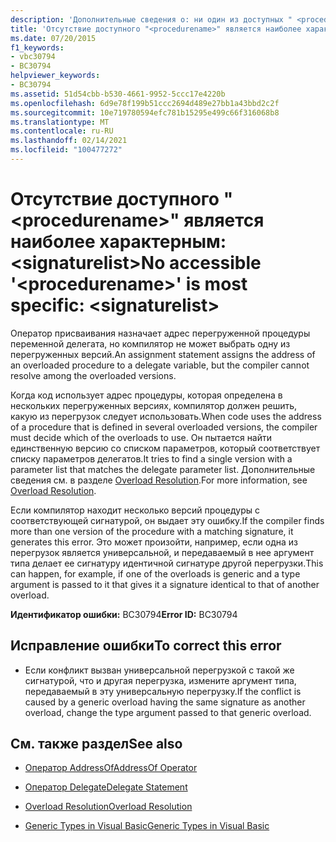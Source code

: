 ```yaml
---
description: 'Дополнительные сведения о: ни один из доступных " <procedurename> " не является наиболее подточным: <signaturelist>'
title: 'Отсутствие доступного "<procedurename>" является наиболее характерным: <signaturelist>'
ms.date: 07/20/2015
f1_keywords:
- vbc30794
- BC30794
helpviewer_keywords:
- BC30794
ms.assetid: 51d54cbb-b530-4661-9952-5ccc17e4220b
ms.openlocfilehash: 6d9e78f199b51ccc2694d489e27bb1a43bbd2c2f
ms.sourcegitcommit: 10e719780594efc781b15295e499c66f316068b8
ms.translationtype: MT
ms.contentlocale: ru-RU
ms.lasthandoff: 02/14/2021
ms.locfileid: "100477272"
---
```

# <a name="no-accessible-procedurename-is-most-specific-signaturelist"></a><span data-ttu-id="db7f0-103">Отсутствие доступного "\<procedurename>" является наиболее характерным: \<signaturelist></span><span class="sxs-lookup"><span data-stu-id="db7f0-103">No accessible '\<procedurename>' is most specific: \<signaturelist></span></span>

<span data-ttu-id="db7f0-104">Оператор присваивания назначает адрес перегруженной процедуры переменной делегата, но компилятор не может выбрать одну из перегруженных версий.</span><span class="sxs-lookup"><span data-stu-id="db7f0-104">An assignment statement assigns the address of an overloaded procedure to a delegate variable, but the compiler cannot resolve among the overloaded versions.</span></span>  
  
 <span data-ttu-id="db7f0-105">Когда код использует адрес процедуры, которая определена в нескольких перегруженных версиях, компилятор должен решить, какую из перегрузок следует использовать.</span><span class="sxs-lookup"><span data-stu-id="db7f0-105">When code uses the address of a procedure that is defined in several overloaded versions, the compiler must decide which of the overloads to use.</span></span> <span data-ttu-id="db7f0-106">Он пытается найти единственную версию со списком параметров, который соответствует списку параметров делегатов.</span><span class="sxs-lookup"><span data-stu-id="db7f0-106">It tries to find a single version with a parameter list that matches the delegate parameter list.</span></span> <span data-ttu-id="db7f0-107">Дополнительные сведения см. в разделе [Overload Resolution](../programming-guide/language-features/procedures/overload-resolution.md).</span><span class="sxs-lookup"><span data-stu-id="db7f0-107">For more information, see [Overload Resolution](../programming-guide/language-features/procedures/overload-resolution.md).</span></span>  
  
 <span data-ttu-id="db7f0-108">Если компилятор находит несколько версий процедуры с соответствующей сигнатурой, он выдает эту ошибку.</span><span class="sxs-lookup"><span data-stu-id="db7f0-108">If the compiler finds more than one version of the procedure with a matching signature, it generates this error.</span></span> <span data-ttu-id="db7f0-109">Это может произойти, например, если одна из перегрузок является универсальной, и передаваемый в нее аргумент типа делает ее сигнатуру идентичной сигнатуре другой перегрузки.</span><span class="sxs-lookup"><span data-stu-id="db7f0-109">This can happen, for example, if one of the overloads is generic and a type argument is passed to it that gives it a signature identical to that of another overload.</span></span>  
  
 <span data-ttu-id="db7f0-110">**Идентификатор ошибки:** BC30794</span><span class="sxs-lookup"><span data-stu-id="db7f0-110">**Error ID:** BC30794</span></span>  
  
## <a name="to-correct-this-error"></a><span data-ttu-id="db7f0-111">Исправление ошибки</span><span class="sxs-lookup"><span data-stu-id="db7f0-111">To correct this error</span></span>  
  
- <span data-ttu-id="db7f0-112">Если конфликт вызван универсальной перегрузкой с такой же сигнатурой, что и другая перегрузка, измените аргумент типа, передаваемый в эту универсальную перегрузку.</span><span class="sxs-lookup"><span data-stu-id="db7f0-112">If the conflict is caused by a generic overload having the same signature as another overload, change the type argument passed to that generic overload.</span></span>  
  
## <a name="see-also"></a><span data-ttu-id="db7f0-113">См. также раздел</span><span class="sxs-lookup"><span data-stu-id="db7f0-113">See also</span></span>

- [<span data-ttu-id="db7f0-114">Оператор AddressOf</span><span class="sxs-lookup"><span data-stu-id="db7f0-114">AddressOf Operator</span></span>](../language-reference/operators/addressof-operator.md)
- [<span data-ttu-id="db7f0-115">Оператор Delegate</span><span class="sxs-lookup"><span data-stu-id="db7f0-115">Delegate Statement</span></span>](../language-reference/statements/delegate-statement.md)

- [<span data-ttu-id="db7f0-116">Overload Resolution</span><span class="sxs-lookup"><span data-stu-id="db7f0-116">Overload Resolution</span></span>](../programming-guide/language-features/procedures/overload-resolution.md)
- [<span data-ttu-id="db7f0-117">Generic Types in Visual Basic</span><span class="sxs-lookup"><span data-stu-id="db7f0-117">Generic Types in Visual Basic</span></span>](../programming-guide/language-features/data-types/generic-types.md)
